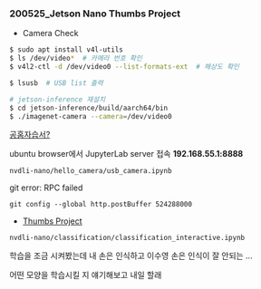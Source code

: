 ### 200525_Jetson Nano Thumbs Project



- Camera Check

```bash
$ sudo apt install v4l-utils  
$ ls /dev/video*  # 카메라 번호 확인
$ v4l2-ctl -d /dev/video0 --list-formats-ext  # 해상도 확인
```

```bash
$ lsusb  # USB list 출력
```

```bash
# jetson-inference 재설치
$ cd jetson-inference/build/aarch64/bin
$ ./imagenet-camera --camera=/dev/video0
```



[공홈자습서?](https://developer.nvidia.com/embedded/learn/get-started-jetson-nano-devkit#next)

ubuntu browser에서 JupyterLab server 접속 **192.168.55.1:8888**

`nvdli-nano/hello_camera/usb_camera.ipynb`



git error: RPC failed

`git config --global http.postBuffer 524288000`



- [Thumbs Project](https://courses.nvidia.com/courses/course-v1:DLI+C-RX-02+V1/courseware/b2e02e999d9247eb8e33e893ca052206/26aa9f8bdaa948d9b068a8275c89e546/?child=first)

`nvdli-nano/classification/classification_interactive.ipynb`



학습을 조금 시켜봤는데 내 손은 인식하고 이수영 손은 인식이 잘 안되는 ... 

어떤 모양을 학습시킬 지 얘기해보고 내일 할래